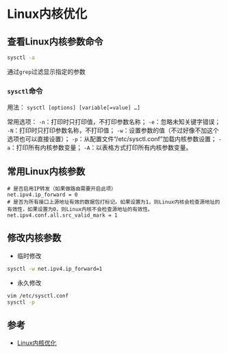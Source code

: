 # Linux内核优化

## 查看Linux内核参数命令

```sh
sysctl -a
```

通过`grep`过滤显示指定的参数

### `sysctl`命令
用法：
`sysctl [options] [variable[=value] …]`

常用选项：
`-n`：打印时只打印值，不打印参数名称；
`-e`：忽略未知关键字错误；
`-N`：打印时只打印参数名称，不打印值；
`-w`：设置参数的值（不过好像不加这个选项也可以直接设置）；
`-p`：从配置文件“/etc/sysctl.conf”加载内核参数设置；
`-a`：打印所有内核参数变量；
`-A`：以表格方式打印所有内核参数变量。


## 常用Linux内核参数

```properties
# 是否启用IP转发（如果做路由需要开启此项）
net.ipv4.ip_forward = 0 
# 是否为所有接口上源地址有效的数据包打标记。如果设置为1，则Linux内核会检查源地址的有效性，如果设置为0，则Linux内核不会检查源地址的有效性。
net.ipv4.conf.all.src_valid_mark = 1
```



## 修改内核参数

- 临时修改

```sh
sysctl -w net.ipv4.ip_forward=1
```

- 永久修改

```sh
vim /etc/sysctl.conf
sysctl -p
```

## 参考
- [Linux内核优化](https://www.cnblogs.com/augusite/p/10774014.html)